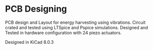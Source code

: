 # PCB Designing
 PCB design and Layout for energy harvesting using vibrations. Circuit crated and tested using LTSpice and Pspice simulations. Designed and Tested in hardware configuration with 24 piezo actuators.

Designed in KiCad 8.0.3
